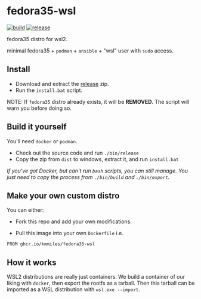 # fedora35-wsl
[![build](https://github.com/kmmiles/fedora35-wsl/actions/workflows/build.yml/badge.svg)](https://github.com/kmmiles/fedora35-wsl/actions/workflows/build.yml)
[![release](https://github.com/kmmiles/fedora35-wsl/actions/workflows/release.yml/badge.svg)](https://github.com/kmmiles/fedora35-wsl/actions/workflows/release.yml)

fedora35 distro for wsl2.

minimal fedora35 + `podman` + `ansible` + "wsl" user with `sudo` access.

## Install

- Download and extract the [release](https://github.com/kmmiles/fedora35-wsl/releases) zip.
- Run the `install.bat` script.

NOTE: If `fedora35` distro already exists, it will be **REMOVED**.
The script will warn you before doing so.

## Build it yourself

You'll need `docker` or `podman`.

- Check out the source code and run `./bin/release`
- Copy the zip from `dist` to windows, extract it, and run `install.bat`

*If you've got Docker, but can't run `bash` scripts, you can still manage.
You just need to copy the process from `./bin/build` and `./bin/export`.*

## Make your own custom distro

You can either:

- Fork this repo and add your own modifications.

- Pull this image into your own `Dockerfile` i.e.

```
FROM ghcr.io/kmmiles/fedora35-wsl
```

## How it works

WSL2 distributions are really just containers. We build a container of our liking with `docker`, then export the rootfs as a tarball.
Then this tarball can be imported as a WSL distribution with `wsl.exe --import`.
